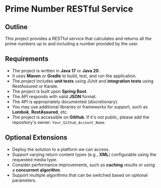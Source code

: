 # Prime Number RESTful Service

## Outline
This project provides a RESTful service that calculates and returns all the prime numbers up to and including a number provided by the user.

## Requirements
- The project is written in **Java 17** or **Java 20**.
- It uses **Maven** or **Gradle** to build, test, and run the application.
- The project includes **unit tests** using JUnit and **integration tests** using RestAssured or Karate.
- The project is built upon **Spring Boot**.
- The API responds with valid **JSON** format.
- The API is appropriately documented (discretionary).
- You may use additional libraries or frameworks for support, such as **Lombok**, **RestAssured**, etc.
- The project is accessible on **GitHub**. If it's not public, please add the repository's owner: `Your_Github_Account_Name`.

## Optional Extensions
- Deploy the solution to a platform we can access.
- Support varying return content types (e.g., **XML**) configurable using the requested media type.
- Consider performance improvements, such as **caching** results or using a **concurrent algorithm**.
- Support multiple algorithms that can be switched based on optional parameters.
